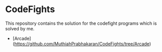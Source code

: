 # CodeFights

This repository contains the solution for the codefight programs which is solved by me.

* [Arcade] (https://github.com/MuthiahPrabhakaran/CodeFights/tree/Arcade) 
